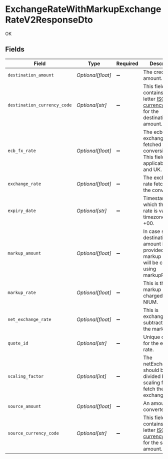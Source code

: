 # ExchangeRateWithMarkupExchangeRateV2ResponseDto

OK


## Fields

| Field                                                                                                                                   | Type                                                                                                                                    | Required                                                                                                                                | Description                                                                                                                             | Example                                                                                                                                 |
| --------------------------------------------------------------------------------------------------------------------------------------- | --------------------------------------------------------------------------------------------------------------------------------------- | --------------------------------------------------------------------------------------------------------------------------------------- | --------------------------------------------------------------------------------------------------------------------------------------- | --------------------------------------------------------------------------------------------------------------------------------------- |
| `destination_amount`                                                                                                                    | *Optional[float]*                                                                                                                       | :heavy_minus_sign:                                                                                                                      | The credited amount.                                                                                                                    | 13.42                                                                                                                                   |
| `destination_currency_code`                                                                                                             | *Optional[str]*                                                                                                                         | :heavy_minus_sign:                                                                                                                      | This field contains the 3-letter [ISO-4217 currency code](https://www.iso.org/iso-4217-currency-codes.html) for the destination amount. | SGD                                                                                                                                     |
| `ecb_fx_rate`                                                                                                                           | *Optional[float]*                                                                                                                       | :heavy_minus_sign:                                                                                                                      | The ecb exchange rate fetched for the conversion.<br/>This field is only applicable for EU and UK.                                      | 1.349                                                                                                                                   |
| `exchange_rate`                                                                                                                         | *Optional[float]*                                                                                                                       | :heavy_minus_sign:                                                                                                                      | The exchange rate fetched for the conversion.                                                                                           | 1.349                                                                                                                                   |
| `expiry_date`                                                                                                                           | *Optional[str]*                                                                                                                         | :heavy_minus_sign:                                                                                                                      | Timestamp till which the quoted rate is valid. The timezone is UTC +00.                                                                 | 2021-03-09T06:46:03.000Z                                                                                                                |
| `markup_amount`                                                                                                                         | *Optional[float]*                                                                                                                       | :heavy_minus_sign:                                                                                                                      | In case source or destination amount is provided the markup amount will be calculated using markupRate.                                 | 0.07                                                                                                                                    |
| `markup_rate`                                                                                                                           | *Optional[float]*                                                                                                                       | :heavy_minus_sign:                                                                                                                      | This is the markup rate charged by NIUM.                                                                                                | 0.006745                                                                                                                                |
| `net_exchange_rate`                                                                                                                     | *Optional[float]*                                                                                                                       | :heavy_minus_sign:                                                                                                                      | This is exchangeRate subtracted by the markupRate.                                                                                      | 1.342255                                                                                                                                |
| `quote_id`                                                                                                                              | *Optional[str]*                                                                                                                         | :heavy_minus_sign:                                                                                                                      | Unique quote Id for the exchange rate.                                                                                                  | f3632302-1d41-4a40-b7a0-4c456dddbd9e                                                                                                    |
| `scaling_factor`                                                                                                                        | *Optional[int]*                                                                                                                         | :heavy_minus_sign:                                                                                                                      | The netExchangeRate should be divided by the scaling factor to fetch the actual exchange rate.                                          | 1                                                                                                                                       |
| `source_amount`                                                                                                                         | *Optional[float]*                                                                                                                       | :heavy_minus_sign:                                                                                                                      | An amount to be converted.                                                                                                              | 10                                                                                                                                      |
| `source_currency_code`                                                                                                                  | *Optional[str]*                                                                                                                         | :heavy_minus_sign:                                                                                                                      | This field contains the 3-letter [ISO-4217 currency code](https://www.iso.org/iso-4217-currency-codes.html) for the source amount.      | USD                                                                                                                                     |